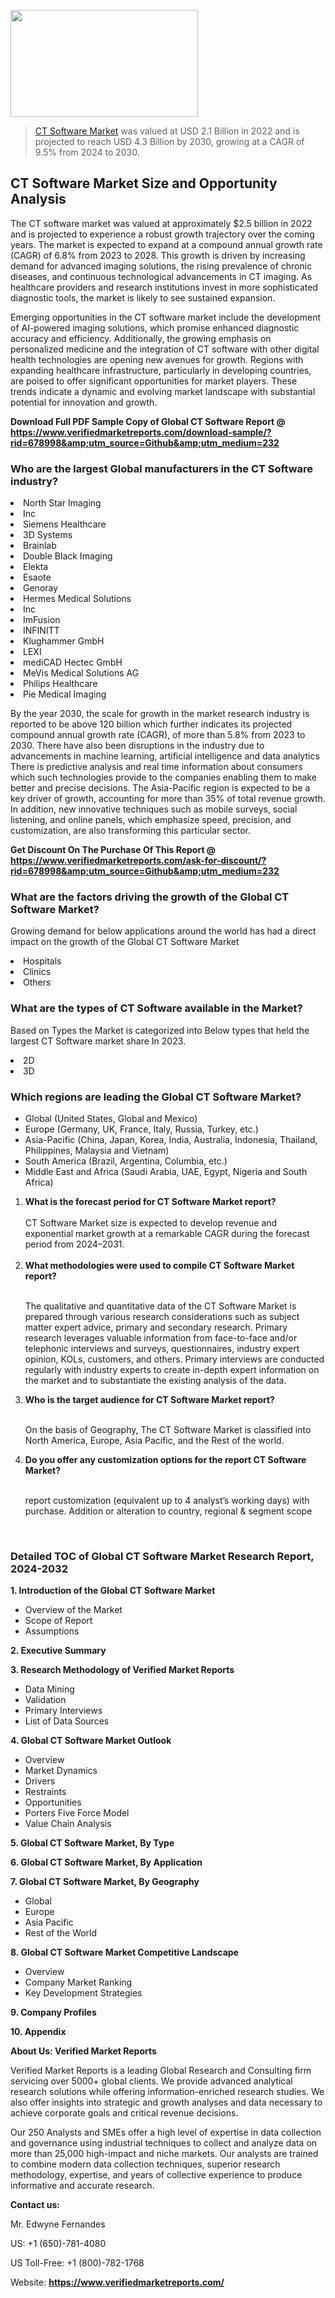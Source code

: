 
<img src="https://ffe5etoiles.com/wp-content/uploads/2024/12/MST1-300x171.png" alt="" width="300" height="171" class="alignnone size-medium wp-image-20088" /><blockquote><p><p><a href="https://www.verifiedmarketreports.com/download-sample/?rid=678998&utm_source=Github&utm_medium=232" target="_blank">CT Software Market</a> was valued at USD 2.1 Billion in 2022 and is projected to reach USD 4.3 Billion by 2030, growing at a CAGR of 9.5% from 2024 to 2030.</p></blockquote><p><h2>CT Software Market Size and Opportunity Analysis</h2><p>The CT software market was valued at approximately $2.5 billion in 2022 and is projected to experience a robust growth trajectory over the coming years. The market is expected to expand at a compound annual growth rate (CAGR) of 6.8% from 2023 to 2028. This growth is driven by increasing demand for advanced imaging solutions, the rising prevalence of chronic diseases, and continuous technological advancements in CT imaging. As healthcare providers and research institutions invest in more sophisticated diagnostic tools, the market is likely to see sustained expansion.</p><p>Emerging opportunities in the CT software market include the development of AI-powered imaging solutions, which promise enhanced diagnostic accuracy and efficiency. Additionally, the growing emphasis on personalized medicine and the integration of CT software with other digital health technologies are opening new avenues for growth. Regions with expanding healthcare infrastructure, particularly in developing countries, are poised to offer significant opportunities for market players. These trends indicate a dynamic and evolving market landscape with substantial potential for innovation and growth.</p></p><p class=""><strong>Download Full PDF Sample Copy of Global CT Software Report @ <a href="https://www.verifiedmarketreports.com/download-sample/?rid=678998&amp;utm_source=Github&amp;utm_medium=232" target="_blank">https://www.verifiedmarketreports.com/download-sample/?rid=678998&amp;utm_source=Github&amp;utm_medium=232</a></strong></p><h3 id="" class="">Who are the largest Global manufacturers in the CT Software industry?</h3><p><li>North Star Imaging</li><li> Inc</li><li> Siemens Healthcare</li><li> 3D Systems</li><li> Brainlab</li><li> Double Black Imaging</li><li> Elekta</li><li> Esaote</li><li> Genoray</li><li> Hermes Medical Solutions</li><li> Inc</li><li> ImFusion</li><li> INFINITT</li><li> Klughammer GmbH</li><li> LEXI</li><li> mediCAD Hectec GmbH</li><li> MeVis Medical Solutions AG</li><li> Philips Healthcare</li><li> Pie Medical Imaging</li></p><div class=""><div class="" dir="" data-message-author-role="" data-message-id="" data-message-model-slug=""><div class=""><div class=""><div class=""><div class="" dir="" data-message-author-role="" data-message-id="" data-message-model-slug=""><div class=""><div class=""><p>By the year 2030, the scale for growth in the market research industry is reported to be above 120 billion which further indicates its projected compound annual growth rate (CAGR), of more than 5.8% from 2023 to 2030. There have also been disruptions in the industry due to advancements in machine learning, artificial intelligence and data analytics There is predictive analysis and real time information about consumers which such technologies provide to the companies enabling them to make better and precise decisions. The Asia-Pacific region is expected to be a key driver of growth, accounting for more than 35% of total revenue growth. In addition, new innovative techniques such as mobile surveys, social listening, and online panels, which emphasize speed, precision, and customization, are also transforming this particular sector.</p><p><strong>Get Discount On The Purchase Of This Report @&nbsp; <a href="https://www.verifiedmarketreports.com/ask-for-discount/?rid=678998&amp;utm_source=Github&amp;utm_medium=232" target="_blank">https://www.verifiedmarketreports.com/ask-for-discount/?rid=678998&amp;utm_source=Github&amp;utm_medium=232</a></strong></p></div></div></div></div></div></div></div></div><h3 id="" class="">What are the factors driving the growth of the Global CT Software Market?</h3><p id="" class="">Growing demand for below applications around the world has had a direct impact on the growth of the Global CT Software Market</p><p id="" class=""><li>Hospitals</li><li> Clinics</li><li> Others</li></p><h3 id="" class="">What are the types of CT Software available in the Market?</h3><p id="" class="">Based on Types the Market is categorized into Below types that held the largest CT Software market share In 2023.</p><p id="" class=""><li>2D</li><li> 3D</li></p><h3 id="" class="">Which regions are leading the Global CT Software Market?</h3><ul><li>Global (United States, Global and Mexico)</li><li>Europe (Germany, UK, France, Italy, Russia, Turkey, etc.)</li><li>Asia-Pacific (China, Japan, Korea, India, Australia, Indonesia, Thailand, Philippines, Malaysia and Vietnam)</li><li>South America (Brazil, Argentina, Columbia, etc.)</li><li>Middle East and Africa (Saudi Arabia, UAE, Egypt, Nigeria and South Africa)</li></ul><p><ol><li><strong>What is the forecast period for CT Software Market report?<br /></strong><br /><span data-sheets-root="1" data-sheets-value="{&quot;1&quot;:2,&quot;2&quot;:&quot;XXXX size is expected to develop revenue and exponential market growth at a remarkable CAGR during the forecast period from 2024&ndash;2030.&quot;}" data-sheets-userformat="{&quot;2&quot;:12674,&quot;4&quot;:{&quot;1&quot;:2,&quot;2&quot;:16776960},&quot;10&quot;:2,&quot;11&quot;:0,&quot;15&quot;:&quot;Arial&quot;,&quot;16&quot;:12}">CT Software Market size is expected to develop revenue and exponential market growth at a remarkable CAGR during the forecast period from 2024&ndash;2031.</span><br /><br /></li><li><strong>What methodologies were used to compile CT Software Market report?<br /><br /></strong><p>The qualitative and quantitative data of the&nbsp;CT Software Market is prepared through various research considerations such as subject matter expert advice, primary and secondary research. Primary research leverages valuable information from face-to-face and/or telephonic interviews and surveys, questionnaires, industry expert opinion, KOLs, customers, and others. Primary interviews are conducted regularly with industry experts to create in-depth expert information on the market and to substantiate the existing analysis of the data.&nbsp;</p></li><li><strong>Who is the target audience for CT Software Market report?<br /><br /></strong><p>On the basis of Geography, The&nbsp;CT Software Market is classified into North America, Europe, Asia Pacific, and the Rest of the world.</p></li><li><strong>Do you offer any customization options for the report CT Software Market?<br /><br /></strong><p>report customization (equivalent up to 4 analyst&rsquo;s working days) with purchase. Addition or alteration to country, regional &amp; segment scope</p><p>&nbsp;</p></li></ol></p><h3 id="" class="">Detailed TOC of Global CT Software Market Research Report, 2024-2032</h3><p id="" class=""><strong>1. Introduction of the Global CT Software Market</strong></p><ul><li>Overview of the Market</li><li>Scope of Report</li><li>Assumptions</li></ul><p id="" class=""><strong>2. Executive Summary</strong></p><p id="" class=""><strong>3. Research Methodology of&nbsp;Verified Market Reports</strong></p><ul><li>Data Mining</li><li>Validation</li><li>Primary Interviews</li><li>List of Data Sources</li></ul><p id="" class=""><strong>4. Global CT Software Market Outlook</strong></p><ul><li>Overview</li><li>Market Dynamics</li><li>Drivers</li><li>Restraints</li><li>Opportunities</li><li>Porters Five Force Model</li><li>Value Chain Analysis</li></ul><p id="" class=""><strong>5. Global CT Software Market, By&nbsp;Type</strong></p><p id="" class=""><strong>6. Global CT Software Market, By Application</strong></p><p id="" class=""><strong>7. Global CT Software Market, By Geography</strong></p><ul><li>Global</li><li>Europe</li><li>Asia Pacific</li><li>Rest of the World</li></ul><p id="" class=""><strong>8. Global CT Software Market Competitive Landscape</strong></p><ul><li>Overview</li><li>Company Market Ranking</li><li>Key Development Strategies</li></ul><p id="" class=""><strong>9. Company Profiles</strong></p><p id="" class=""><strong>10. Appendix</strong></p><p id="" class=""><strong>About Us: Verified Market Reports</strong></p><p id="" class="">Verified Market Reports is a leading Global Research and Consulting firm servicing over 5000+ global clients. We provide advanced analytical research solutions while offering information-enriched research studies. We also offer insights into strategic and growth analyses and data necessary to achieve corporate goals and critical revenue decisions.</p><p id="" class="">Our 250 Analysts and SMEs offer a high level of expertise in data collection and governance using industrial techniques to collect and analyze data on more than 25,000 high-impact and niche markets. Our analysts are trained to combine modern data collection techniques, superior research methodology, expertise, and years of collective experience to produce informative and accurate research.</p><p id="" class=""><strong>Contact us:</strong></p><p id="" class="">Mr. Edwyne Fernandes</p><p id="" class="">US: +1 (650)-781-4080</p><p id="" class="">US Toll-Free: +1 (800)-782-1768</p><p id="" class="">Website: <a target="" data-test-app-aware-link=""><strong>https://www.verifiedmarketreports.com/</strong></a></p>

